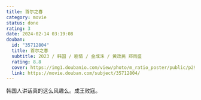 ```yaml
---
title: 首尔之春
category: movie
status: done
rating: 3
date: 2024-02-14 03:19:08
douban:
  id: "35712804"
  title: 首尔之春
  subtitle: 2023 / 韩国 / 剧情 / 金成洙 / 黄政民 郑雨盛
  rating: 8.8
  cover: https://img1.doubanio.com/view/photo/m_ratio_poster/public/p2905204009.jpg
  link: https://movie.douban.com/subject/35712804/
---
```


韩国人讲话真的这么风趣么。成王败寇。